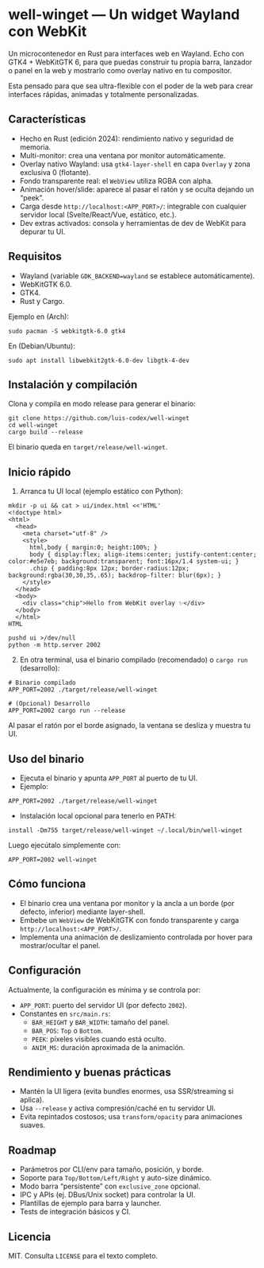 # well-winget — Un widget Wayland con WebKit

Un microcontenedor en Rust para interfaces web en Wayland. Echo con GTK4 + WebKitGTK 6, para que puedas construir tu propia barra, lanzador o panel en la web y mostrarlo como overlay nativo en tu compositor.

Esta pensado para que sea ultra-flexible con el poder de la web para crear interfaces rápidas, animadas y totalmente personalizadas.

## Características
- Hecho en Rust (edición 2024): rendimiento nativo y seguridad de memoria.
- Multi-monitor: crea una ventana por monitor automáticamente.
- Overlay nativo Wayland: usa `gtk4-layer-shell` en capa `Overlay` y zona exclusiva 0 (flotante).
- Fondo transparente real: el `WebView` utiliza RGBA con alpha.
- Animación hover/slide: aparece al pasar el ratón y se oculta dejando un “peek”.
- Carga desde `http://localhost:<APP_PORT>/`: integrable con cualquier servidor local (Svelte/React/Vue, estático, etc.).
- Dev extras activados: consola y herramientas de dev de WebKit para depurar tu UI.

## Requisitos
- Wayland (variable `GDK_BACKEND=wayland` se establece automáticamente).
- WebKitGTK 6.0.
- GTK4.
- Rust y Cargo.

Ejemplo en (Arch):
```
sudo pacman -S webkitgtk-6.0 gtk4
```
En (Debian/Ubuntu):
```
sudo apt install libwebkit2gtk-6.0-dev libgtk-4-dev
```


## Instalación y compilación
Clona y compila en modo release para generar el binario:
```
git clone https://github.com/luis-codex/well-winget
cd well-winget
cargo build --release
```
El binario queda en `target/release/well-winget`.

## Inicio rápido
1) Arranca tu UI local (ejemplo estático con Python):
```
mkdir -p ui && cat > ui/index.html <<'HTML'
<!doctype html>
<html>
  <head>
    <meta charset="utf-8" />
    <style>
      html,body { margin:0; height:100%; }
      body { display:flex; align-items:center; justify-content:center; color:#e5e7eb; background:transparent; font:16px/1.4 system-ui; }
      .chip { padding:8px 12px; border-radius:12px; background:rgba(30,30,35,.65); backdrop-filter: blur(6px); }
    </style>
  </head>
  <body>
    <div class="chip">Hello from WebKit overlay ✨</div>
  </body>
  </html>
HTML

pushd ui >/dev/null
python -m http.server 2002
```

2) En otra terminal, usa el binario compilado (recomendado) o `cargo run` (desarrollo):
```
# Binario compilado
APP_PORT=2002 ./target/release/well-winget

# (Opcional) Desarrollo
APP_PORT=2002 cargo run --release
```
Al pasar el ratón por el borde asignado, la ventana se desliza y muestra tu UI.

## Uso del binario
- Ejecuta el binario y apunta `APP_PORT` al puerto de tu UI.
- Ejemplo:
```
APP_PORT=2002 ./target/release/well-winget
```
- Instalación local opcional para tenerlo en PATH:
```
install -Dm755 target/release/well-winget ~/.local/bin/well-winget
```
Luego ejecútalo simplemente con:
```
APP_PORT=2002 well-winget
```

## Cómo funciona
- El binario crea una ventana por monitor y la ancla a un borde (por defecto, inferior) mediante layer-shell.
- Embebe un `WebView` de WebKitGTK con fondo transparente y carga `http://localhost:<APP_PORT>/`.
- Implementa una animación de deslizamiento controlada por hover para mostrar/ocultar el panel.


## Configuración
Actualmente, la configuración es mínima y se controla por:
- `APP_PORT`: puerto del servidor UI (por defecto `2002`).
- Constantes en `src/main.rs`:
  - `BAR_HEIGHT` y `BAR_WIDTH`: tamaño del panel.
  - `BAR_POS`: `Top` o `Bottom`.
  - `PEEK`: píxeles visibles cuando está oculto.
  - `ANIM_MS`: duración aproximada de la animación.

## Rendimiento y buenas prácticas
- Mantén la UI ligera (evita bundles enormes, usa SSR/streaming si aplica).
- Usa `--release` y activa compresión/caché en tu servidor UI.
- Evita repintados costosos; usa `transform/opacity` para animaciones suaves.


## Roadmap
- Parámetros por CLI/env para tamaño, posición, y borde.
- Soporte para `Top/Bottom/Left/Right` y auto-size dinámico.
- Modo barra “persistente” con `exclusive_zone` opcional.
- IPC y APIs (ej. DBus/Unix socket) para controlar la UI.
- Plantillas de ejemplo para barra y launcher.
- Tests de integración básicos y CI.

## Licencia
MIT. Consulta `LICENSE` para el texto completo.
